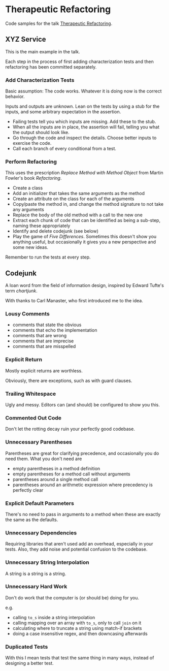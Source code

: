 # Therapeutic Refactoring

Code samples for the talk [Therapeutic Refactoring](http://www.youtube.com/watch?v=J4dlF0kcThQ "Watch on YouTube").

## XYZ Service

This is the main example in the talk.

Each step in the process of first adding characterization tests
and then refactoring has been committed separately.

### Add Characterization Tests

Basic assumption: The code works. Whatever it is doing now is the correct behavior.

Inputs and outputs are unknown. Lean on the tests by using a stub for the inputs, and
some arbitrary expectation in the assertion.

* Failing tests tell you which inputs are missing. Add these to the stub.
* When all the inputs are in place, the assertion will fail, telling you what the output should look like.
* Go through the code and inspect the details. Choose better inputs to exercise the code.
* Call each branch of every conditional from a test.

### Perform Refactoring

This uses the prescription *Replace Method with Method Object* from Martin
Fowler's book _Refactoring_.

* Create a class
* Add an initializer that takes the same arguments as the method
* Create an attribute on the class for each of the arguments
* Copy/paste the method in, and change the method signature to not take any arguments
* Replace the body of the old method with a call to the new one
* Extract each chunk of code that can be identified as being a sub-step, naming these appropriately
* Identify and delete codejunk (see below)
* Play the game of *Five Differences*. Sometimes this doesn't show you anything useful,
  but occasionally it gives you a new perspective and some new ideas.

Remember to run the tests at every step.

## Codejunk

A loan word from the field of information design, inspired by Edward Tufte's
term _chartjunk_.

With thanks to Carl Manaster, who first introduced me to the idea.

### Lousy Comments

* comments that state the obvious
* comments that echo the implementation
* comments that are wrong
* comments that are imprecise
* comments that are misspelled

### Explicit Return

Mostly explicit returns are worthless.

Obviously, there are exceptions, such as with guard clauses.

### Trailing Whitespace

Ugly and messy. Editors can (and should) be configured to show you this.

### Commented Out Code

Don't let the rotting decay ruin your perfectly good codebase.

### Unnecessary Parentheses

Parentheses are great for clarifying precedence, and occasionally you do need them.
What you don't need are

* empty parentheses in a method definition
* empty parentheses for a method call without arguments
* parentheses around a single method call
* parentheses around an arithmetic expression where precedency is perfectly clear

### Explicit Default Parameters

There's no need to pass in arguments to a method when these are exactly
the same as the defaults.

### Unnecessary Dependencies

Requiring libraries that aren't used add an overhead, especially in your tests.
Also, they add noise and potential confusion to the codebase.

### Unnecessary String Interpolation

A string is a string is a string.

### Unnecessary Hard Work

Don't do work that the computer is (or should be) doing for you.

e.g.

* calling `to_s` inside a string interpolation
* calling mapping over an array with `to_s`, only to call `join` on it
* calculating where to truncate a string using match-if brackets
* doing a case insensitive regex, and then downcasing afterwards

### Duplicated Tests

With this I mean tests that test the same thing in many ways, instead of
designing a better test.

